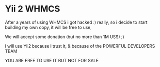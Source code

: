 Yii 2 WHMCS
================================

After a years of using WHMCS i got hacked :) really,
so i decide to start building my own copy, it will be free to use,

We will accept some donation (but no more than 1M US$) ;)

i will use Yii2 because i trust it, & because of the POWERFUL DEVELOPERS TEAM

YOU ARE FREE TO USE IT BUT NOT FOR SALE

